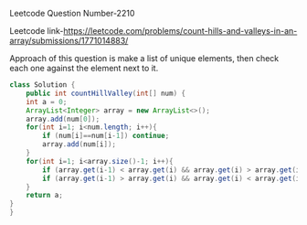 Leetcode Question Number-2210

Leetcode link-https://leetcode.com/problems/count-hills-and-valleys-in-an-array/submissions/1771014883/

Approach of this question is make a list of unique elements, then check each one against the element next to it.

```java
class Solution {
    public int countHillValley(int[] num) {
    int a = 0;
    ArrayList<Integer> array = new ArrayList<>();
    array.add(num[0]);
    for(int i=1; i<num.length; i++){
        if (num[i]==num[i-1]) continue;
        array.add(num[i]);
    }
    for(int i=1; i<array.size()-1; i++){
        if (array.get(i-1) < array.get(i) && array.get(i) > array.get(i+1)) a++;
        if (array.get(i-1) > array.get(i) && array.get(i) < array.get(i+1)) a++;
    }
    return a;
}
}
